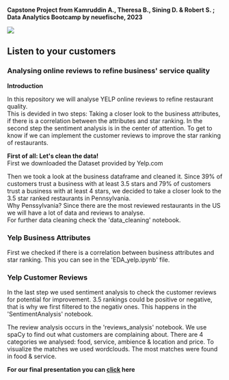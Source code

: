 **Capstone Project from Kamruddin A., Theresa B.,  Sining D. & Robert S. ; Data Analytics Bootcamp by neuefische, 2023**

![](https://media.giphy.com/media/fo1UMrMcEVPNRzpJ1G/giphy.gif)

## Listen to your  customers

### Analysing online reviews to refine business' service quality


**Introduction**

In this repository we will analyse YELP online reviews to refine restaurant quality. 
<br>
This is devided in two steps: Taking a closer look to the business attributes, if there is a correlation between the attributes and star ranking.
In the second step the sentiment analysis is in the center of attention. To get to know if we can implement the customer reviews to improve the star ranking of restaurants.

**First of all: Let's clean the data!**
<br>
First we downloaded the Dataset provided by Yelp.com

Then we took a look at the business dataframe and cleaned it.
Since 39% of customers trust a business with at least 3.5 stars and 79% of customers trust a business with at least 4 stars, we decided to take a closer look to the 3.5 star ranked restaurants in Pennsylvania. 
<br>
Why Penssylvania? Since there are the most reviewed restaurants in the US we will have a lot of data and reviews to analyse.
<br>
For further data cleaning check the 'data_cleaning' notebook.
<br>
### Yelp Business Attributes

First we checked if there is a correlation between business attributes and star ranking.
This you can see in the 'EDA_yelp.ipynb' file.

### Yelp Customer Reviews

In the last step we used sentiment analysis to check the customer reviews for potential for improvement. 3.5 rankings could be positive or negative, that is why we first filtered to the negativ ones. This happens in the 'SentimentAnalysis' notebook.

The review analysis occurs in the 'reviews_analysis' notebook.
We use spaCy to find out what customers are complaining about.
There are 4 categories we analysed: food, service, ambience & location and price. To visualize the matches we used wordclouds. 
The most matches were found in food & service. 


**For our final presentation you can  [click](https://www.canva.com/design/DAF0avXAMVE/k72AP0zTyQgdv65lY87ZMg/view) here**

